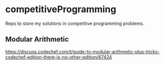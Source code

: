 # competitiveProgramming
Repo to store my solutions in competitive programming problems.

## Modular Arithmetic

https://discuss.codechef.com/t/guide-to-modular-arithmetic-plus-tricks-codechef-edition-there-is-no-other-edition/67424
